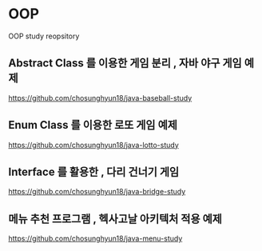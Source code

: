 # OOP
OOP study reopsitory

## Abstract Class 를 이용한 게임 분리 , 자바 야구 게임 예제 

https://github.com/chosunghyun18/java-baseball-study

## Enum Class 를 이용한 로또 게임 예제

https://github.com/chosunghyun18/java-lotto-study

## Interface 를 활용한 , 다리 건너기 게임

https://github.com/chosunghyun18/java-bridge-study

## 메뉴 추천 프로그램 , 헥사고날 아키텍처 적용 예제

https://github.com/chosunghyun18/java-menu-study





